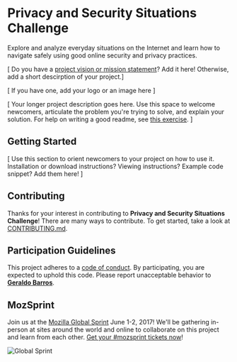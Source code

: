 # Privacy and Security Situations Challenge
Explore and analyze everyday situations on the Internet and learn how to navigate safely using good online security and privacy practices.

[ Do you have a [project vision or mission statement](https://mozilla.github.io/open-leadership-training-series/articles/introduction-to-open-leadership/stating-your-project-vision/)? Add it here! Otherwise, add a short descirption of your project.]

[ If you have one, add your logo or an image here ]

[ Your longer project description goes here. Use this space to welcome newcomers, articulate the problem you're trying to solve, and explain your solution. For help on writing a good readme, see [this exercise](https://mozilla.github.io/open-leadership-training-series/articles/opening-your-project/write-a-great-project-readme/). ]

## Getting Started

[ Use this section to orient newcomers to your project on how to use it. Installation or download instructions? Viewing instructions? Example code snippet? Add them here! ]

## Contributing

Thanks for your interest in contributing to **Privacy and Security Situations Challenge**! There are many ways to contribute. To get started, take a look at [CONTRIBUTING.md](CONTRIBUTING.md).

## Participation Guidelines

This project adheres to a [code of conduct](CODE_OF_CONDUCT.md). By participating, you are expected to uphold this code. Please report unacceptable behavior to **[Geraldo Barros](http://telegram.me/geraldobarros)**.

## MozSprint

Join us at the [Mozilla Global Sprint](http://mozilla.github.io/global-sprint/) June 1-2, 2017! We'll be gathering in-person at sites around the world and online to collaborate on this project and learn from each other. [Get your #mozsprint tickets now](http://mozilla.github.io/global-sprint/)!

![Global Sprint](https://cloud.githubusercontent.com/assets/617994/24632585/b2b07dcc-1892-11e7-91cf-f9e473187cf7.png)
